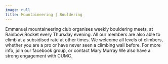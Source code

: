```yaml
---
image: null
title: Mountaineering | Bouldering
---
```


 Emmanuel mountaineering club organises weekly bouldering meets, at Rainbow Rocket every Thursday evening.
	All our members are also able to climb at a subsidised rate at other times.
	We welcome all levels of climbers, whether you are a pro or have never seen a climbing wall before.
	For more info, join our facebook group,
	or contact Mary Murray
 We also have a strong engagement with CUMC. 
